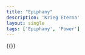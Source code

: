 ```yaml
---
title: "Epiphany"
description: 'Krieg Eterna'
layout: single
tags: ['Epiphany', 'Power']
---
```

{{<card-detail-page title="Enlightenment" artwork="The Orrery of Lutzen by Joseph Wright of Derby (1766)" />}}